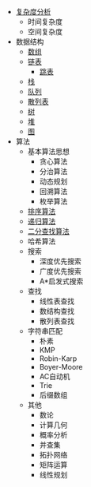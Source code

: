 * [复杂度分析](./复杂度分析.md)
  * 时间复杂度
  * 空间复杂度
* 数据结构
  * [数组](./数组.md)
  * [链表](./链表.md)
    * [跳表](./跳表.md)
  * [栈](./栈.md)
  * [队列](./队列.md)
  * [散列表](./散列表.md)
  * [树](./树.md)
  * [堆](./堆.md)
  * [图](./图.md)
* 算法
  * 基本算法思想
    * 贪心算法
    * 分治算法
    * 动态规划
    * 回溯算法
    * 枚举算法
  * [排序算法](./排序.md)
  * [递归算法](./递归.md)
  * [二分查找算法](./二分查找.md)
  * 哈希算法
  * 搜索
    * 深度优先搜索
    * 广度优先搜索
    * A*启发式搜索
  * 查找
    * 线性表查找
    * 数结构查找
    * 散列表查找
  * 字符串匹配
    * 朴素
    * KMP
    * Robin-Karp
    * Boyer-Moore
    * AC自动机
    * Trie
    * 后缀数组
  * 其他
    * 数论
    * 计算几何
    * 概率分析
    * 并查集
    * 拓扑网络
    * 矩阵运算
    * 线性规划